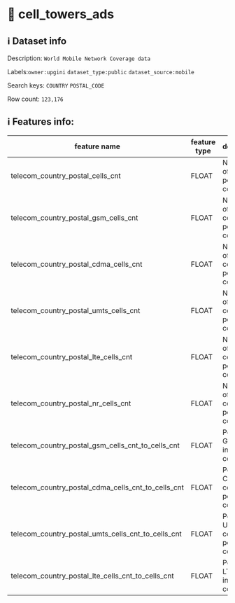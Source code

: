 # 📖 cell_towers_ads 
## ℹ️ Dataset info 
Description: `World Mobile Network Coverage data` 

Labels:`owner:upgini` `dataset_type:public` `dataset_source:mobile` 

Search keys: `COUNTRY` `POSTAL_CODE`

Row count: `123,176`

## ℹ️ Features info:
|feature name|feature type|descrition|
|---|---|---|
|telecom_country_postal_cells_cnt|FLOAT|Number of cells in postal code area|
|telecom_country_postal_gsm_cells_cnt|FLOAT|Number of GSM cells  in postal code area|
|telecom_country_postal_cdma_cells_cnt|FLOAT|Number of CDMA cells  in postal code area|
|telecom_country_postal_umts_cells_cnt|FLOAT|Number of UMTS cells  in postal code area|
|telecom_country_postal_lte_cells_cnt|FLOAT|Number of LTE cells  in postal code area|
|telecom_country_postal_nr_cells_cnt|FLOAT|Number of NR cells  in postal code area|
|telecom_country_postal_gsm_cells_cnt_to_cells_cnt|FLOAT|Percent of GSM cells  in postal code area|
|telecom_country_postal_cdma_cells_cnt_to_cells_cnt|FLOAT|Percent of CDMA cells  in postal code area|
|telecom_country_postal_umts_cells_cnt_to_cells_cnt|FLOAT|Percent of UMTS cells  in postal code area|
|telecom_country_postal_lte_cells_cnt_to_cells_cnt|FLOAT|Percent of LTE cells  in postal code area|
